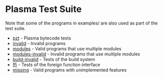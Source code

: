 # Plasma Test Suite

Note that some of the programs in examples/ are also used as part of the
test suite.

* [pzt](pzt) - Plasma bytecode tests
* [invalid](invalid) - Invalid programs
* [modules](modules) - Valid programs that use multiple modules
* [modules-invalid](modules-invalid) - Invalid programs that use multiple
  modules
* [build-invalid](build) - Tests of the build system
* [ffi](ffi) - Tests of the foreign function interface
* [missing](missing) - Valid programs with unimplemented features

